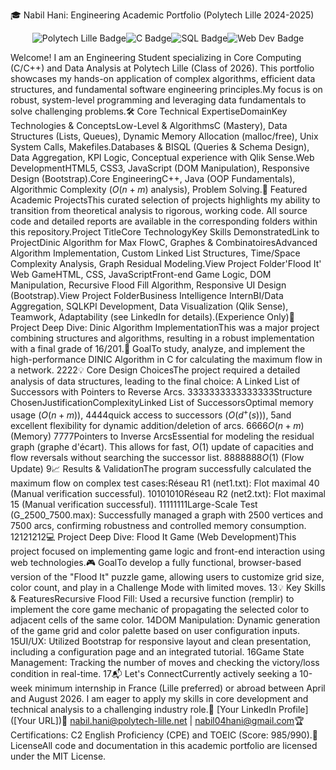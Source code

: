 🎓 Nabil Hani: Engineering Academic Portfolio (Polytech Lille 2024-2025)<p align="center"><img src="https://img.shields.io/badge/Polytech_Lille-IS3-blue?style=flat-square" alt="Polytech Lille Badge"><img src="https://img.shields.io/badge/C-00599C?style=flat-square&logo=c&logoColor=white" alt="C Badge"><img src="https://img.shields.io/badge/SQL-4479A1?style=flat-square&logo=postgresql&logoColor=white" alt="SQL Badge"><img src="https://img.shields.io/badge/Web_Development-HTML_CSS_JS-E34F26?style=flat-square&logo=html5&logoColor=white" alt="Web Dev Badge"></p>Welcome! I am an Engineering Student specializing in Core Computing (C/C++) and Data Analysis at Polytech Lille (Class of 2026). This portfolio showcases my hands-on application of complex algorithms, efficient data structures, and fundamental software engineering principles.My focus is on robust, system-level programming and leveraging data fundamentals to solve challenging problems.🛠️ Core Technical ExpertiseDomainKey Technologies & ConceptsLow-Level & AlgorithmsC (Mastery), Data Structures (Lists, Queues), Dynamic Memory Allocation (malloc/free), Unix System Calls, Makefiles.Databases & BISQL (Queries & Schema Design), Data Aggregation, KPI Logic, Conceptual experience with Qlik Sense.Web DevelopmentHTML5, CSS3, JavaScript (DOM Manipulation), Responsive Design (Bootstrap).Core EngineeringC++, Java (OOP Fundamentals), Algorithmic Complexity ($O(n+m)$ analysis), Problem Solving.🚀 Featured Academic ProjectsThis curated selection of projects highlights my ability to transition from theoretical analysis to rigorous, working code. All source code and detailed reports are available in the corresponding folders within this repository.Project TitleCore TechnologyKey Skills DemonstratedLink to ProjectDinic Algorithm for Max FlowC, Graphes & CombinatoiresAdvanced Algorithm Implementation, Custom Linked List Structures, Time/Space Complexity Analysis, Graph Residual Modeling.View Project Folder'Flood It' Web GameHTML, CSS, JavaScriptFront-end Game Logic, DOM Manipulation, Recursive Flood Fill Algorithm, Responsive UI Design (Bootstrap).View Project FolderBusiness Intelligence InternBI/Data Aggregation, SQLKPI Development, Data Visualization (Qlik Sense), Teamwork, Adaptability (see LinkedIn for details).(Experience Only)📜 Project Deep Dive: Dinic Algorithm ImplementationThis was a major project combining structures and algorithms, resulting in a robust implementation with a final grade of 16/201.🎯 GoalTo study, analyze, and implement the high-performance DINIC Algorithm in C for calculating the maximum flow in a network. 2222💡 Core Design ChoicesThe project required a detailed analysis of data structures, leading to the final choice: A Linked List of Successors with Pointers to Reverse Arcs. 3333333333333333Structure ChosenJustificationComplexityLinked List of SuccessorsOptimal memory usage ($O(n+m)$), 4444quick access to successors ($O(d^+(s))$), 5and excellent flexibility for dynamic addition/deletion of arcs. 6666$O(n+m)$ (Memory) 7777Pointers to Inverse ArcsEssential for modeling the residual graph (graphe d'écart). This allows for fast, $O(1)$ update of capacities and flow reversals without searching the successor list. 8888888$O(1)$ (Flow Update) 9📈 Results & ValidationThe program successfully calculated the maximum flow on complex test cases:Réseau R1 (net1.txt): Flot maximal 40 (Manual verification successful). 10101010Réseau R2 (net2.txt): Flot maximal 15 (Manual verification successful). 11111111Large-Scale Test (G_2500_7500.max): Successfully managed a graph with 2500 vertices and 7500 arcs, confirming robustness and controlled memory consumption. 12121212💻 Project Deep Dive: Flood It Game (Web Development)This project focused on implementing game logic and front-end interaction using web technologies.🎮 GoalTo develop a fully functional, browser-based version of the "Flood It" puzzle game, allowing users to customize grid size, color count, and play in a Challenge Mode with limited moves. 13💡 Key Skills & FeaturesRecursive Flood Fill: Used a recursive function (remplir) to implement the core game mechanic of propagating the selected color to adjacent cells of the same color. 14DOM Manipulation: Dynamic generation of the game grid and color palette based on user configuration inputs. 15UI/UX: Utilized Bootstrap for responsive layout and clean presentation, including a configuration page and an integrated tutorial. 16Game State Management: Tracking the number of moves and checking the victory/loss condition in real-time. 17📬 Let's ConnectCurrently actively seeking a 10-week minimum internship in France (Lille preferred) or abroad between April and August 2026. I am eager to apply my skills in core development and technical analysis to a challenging industry role.🔗 [Your LinkedIn Profile]([Your URL])📧 nabil.hani@polytech-lille.net | nabil04hani@gmail.com🏆 Certifications: C2 English Proficiency (CPE) and TOEIC (Score: 985/990).📜 LicenseAll code and documentation in this academic portfolio are licensed under the MIT License.
